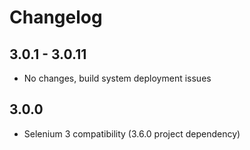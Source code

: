 # Changelog

## 3.0.1 - 3.0.11
- No changes, build system deployment issues

## 3.0.0
- Selenium 3 compatibility (3.6.0 project dependency)

